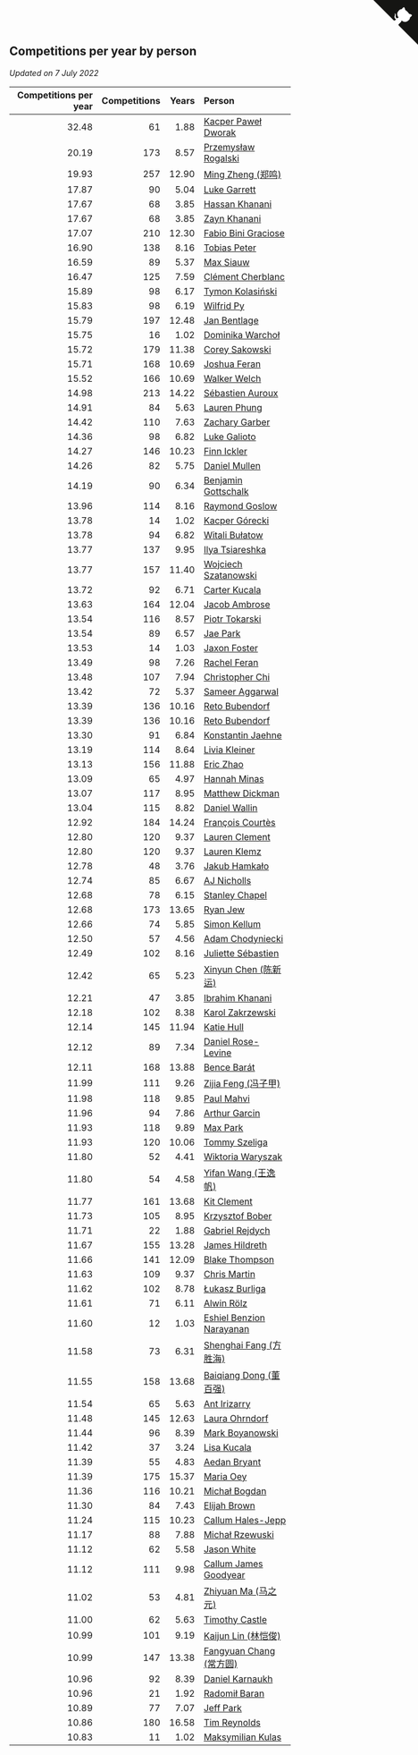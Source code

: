 ## Competitions per year by person

*Updated on  7 July 2022*

| Competitions per year | Competitions | Years | Person |
| ---: | ---: | ---: | :--- |
| 32.48 | 61 | 1.88 | [Kacper Paweł Dworak](https://www.worldcubeassociation.org/persons/2020DWOR01) |
| 20.19 | 173 | 8.57 | [Przemysław Rogalski](https://www.worldcubeassociation.org/persons/2013ROGA02) |
| 19.93 | 257 | 12.90 | [Ming Zheng (郑鸣)](https://www.worldcubeassociation.org/persons/2009ZHEN11) |
| 17.87 | 90 | 5.04 | [Luke Garrett](https://www.worldcubeassociation.org/persons/2017GARR05) |
| 17.67 | 68 | 3.85 | [Hassan Khanani](https://www.worldcubeassociation.org/persons/2018KHAN26) |
| 17.67 | 68 | 3.85 | [Zayn Khanani](https://www.worldcubeassociation.org/persons/2018KHAN28) |
| 17.07 | 210 | 12.30 | [Fabio Bini Graciose](https://www.worldcubeassociation.org/persons/2010GRAC02) |
| 16.90 | 138 | 8.16 | [Tobias Peter](https://www.worldcubeassociation.org/persons/2014PETE03) |
| 16.59 | 89 | 5.37 | [Max Siauw](https://www.worldcubeassociation.org/persons/2017SIAU02) |
| 16.47 | 125 | 7.59 | [Clément Cherblanc](https://www.worldcubeassociation.org/persons/2014CHER05) |
| 15.89 | 98 | 6.17 | [Tymon Kolasiński](https://www.worldcubeassociation.org/persons/2016KOLA02) |
| 15.83 | 98 | 6.19 | [Wilfrid Py](https://www.worldcubeassociation.org/persons/2016PYWI01) |
| 15.79 | 197 | 12.48 | [Jan Bentlage](https://www.worldcubeassociation.org/persons/2010BENT01) |
| 15.75 | 16 | 1.02 | [Dominika Warchoł](https://www.worldcubeassociation.org/persons/2021WARC01) |
| 15.72 | 179 | 11.38 | [Corey Sakowski](https://www.worldcubeassociation.org/persons/2011SAKO01) |
| 15.71 | 168 | 10.69 | [Joshua Feran](https://www.worldcubeassociation.org/persons/2011FERA01) |
| 15.52 | 166 | 10.69 | [Walker Welch](https://www.worldcubeassociation.org/persons/2011WELC01) |
| 14.98 | 213 | 14.22 | [Sébastien Auroux](https://www.worldcubeassociation.org/persons/2008AURO01) |
| 14.91 | 84 | 5.63 | [Lauren Phung](https://www.worldcubeassociation.org/persons/2016PHUN02) |
| 14.42 | 110 | 7.63 | [Zachary Garber](https://www.worldcubeassociation.org/persons/2014GARB01) |
| 14.36 | 98 | 6.82 | [Luke Galioto](https://www.worldcubeassociation.org/persons/2015GALI02) |
| 14.27 | 146 | 10.23 | [Finn Ickler](https://www.worldcubeassociation.org/persons/2012ICKL01) |
| 14.26 | 82 | 5.75 | [Daniel Mullen](https://www.worldcubeassociation.org/persons/2016MULL04) |
| 14.19 | 90 | 6.34 | [Benjamin Gottschalk](https://www.worldcubeassociation.org/persons/2016GOTT01) |
| 13.96 | 114 | 8.16 | [Raymond Goslow](https://www.worldcubeassociation.org/persons/2014GOSL01) |
| 13.78 | 14 | 1.02 | [Kacper Górecki](https://www.worldcubeassociation.org/persons/2021GORE01) |
| 13.78 | 94 | 6.82 | [Witali Bułatow](https://www.worldcubeassociation.org/persons/2015BUAT01) |
| 13.77 | 137 | 9.95 | [Ilya Tsiareshka](https://www.worldcubeassociation.org/persons/2012TERE01) |
| 13.77 | 157 | 11.40 | [Wojciech Szatanowski](https://www.worldcubeassociation.org/persons/2011SZAT01) |
| 13.72 | 92 | 6.71 | [Carter Kucala](https://www.worldcubeassociation.org/persons/2015KUCA01) |
| 13.63 | 164 | 12.04 | [Jacob Ambrose](https://www.worldcubeassociation.org/persons/2010AMBR01) |
| 13.54 | 116 | 8.57 | [Piotr Tokarski](https://www.worldcubeassociation.org/persons/2013TOKA01) |
| 13.54 | 89 | 6.57 | [Jae Park](https://www.worldcubeassociation.org/persons/2015PARK24) |
| 13.53 | 14 | 1.03 | [Jaxon Foster](https://www.worldcubeassociation.org/persons/2021FOST01) |
| 13.49 | 98 | 7.26 | [Rachel Feran](https://www.worldcubeassociation.org/persons/2015FERA01) |
| 13.48 | 107 | 7.94 | [Christopher Chi](https://www.worldcubeassociation.org/persons/2014CHIC01) |
| 13.42 | 72 | 5.37 | [Sameer Aggarwal](https://www.worldcubeassociation.org/persons/2017AGGA01) |
| 13.39 | 136 | 10.16 | [Reto Bubendorf](https://www.worldcubeassociation.org/persons/2012BUBE01) |
| 13.39 | 136 | 10.16 | [Reto Bubendorf](https://www.worldcubeassociation.org/persons/2012BUBE01) |
| 13.30 | 91 | 6.84 | [Konstantin Jaehne](https://www.worldcubeassociation.org/persons/2015JAEH01) |
| 13.19 | 114 | 8.64 | [Livia Kleiner](https://www.worldcubeassociation.org/persons/2013KLEI03) |
| 13.13 | 156 | 11.88 | [Eric Zhao](https://www.worldcubeassociation.org/persons/2010ZHAO19) |
| 13.09 | 65 | 4.97 | [Hannah Minas](https://www.worldcubeassociation.org/persons/2017MINA04) |
| 13.07 | 117 | 8.95 | [Matthew Dickman](https://www.worldcubeassociation.org/persons/2013DICK01) |
| 13.04 | 115 | 8.82 | [Daniel Wallin](https://www.worldcubeassociation.org/persons/2013WALL03) |
| 12.92 | 184 | 14.24 | [François Courtès](https://www.worldcubeassociation.org/persons/2008COUR01) |
| 12.80 | 120 | 9.37 | [Lauren Clement](https://www.worldcubeassociation.org/persons/2013KLEM01) |
| 12.80 | 120 | 9.37 | [Lauren Klemz](https://www.worldcubeassociation.org/persons/2013KLEM01) |
| 12.78 | 48 | 3.76 | [Jakub Hamkało](https://www.worldcubeassociation.org/persons/2018HAMK01) |
| 12.74 | 85 | 6.67 | [AJ Nicholls](https://www.worldcubeassociation.org/persons/2015NICH04) |
| 12.68 | 78 | 6.15 | [Stanley Chapel](https://www.worldcubeassociation.org/persons/2016CHAP04) |
| 12.68 | 173 | 13.65 | [Ryan Jew](https://www.worldcubeassociation.org/persons/2008JEWR01) |
| 12.66 | 74 | 5.85 | [Simon Kellum](https://www.worldcubeassociation.org/persons/2016KELL12) |
| 12.50 | 57 | 4.56 | [Adam Chodyniecki](https://www.worldcubeassociation.org/persons/2017CHOD02) |
| 12.49 | 102 | 8.16 | [Juliette Sébastien](https://www.worldcubeassociation.org/persons/2014SEBA01) |
| 12.42 | 65 | 5.23 | [Xinyun Chen (陈新运)](https://www.worldcubeassociation.org/persons/2017CHEN36) |
| 12.21 | 47 | 3.85 | [Ibrahim Khanani](https://www.worldcubeassociation.org/persons/2018KHAN27) |
| 12.18 | 102 | 8.38 | [Karol Zakrzewski](https://www.worldcubeassociation.org/persons/2014ZAKR01) |
| 12.14 | 145 | 11.94 | [Katie Hull](https://www.worldcubeassociation.org/persons/2010HULL01) |
| 12.12 | 89 | 7.34 | [Daniel Rose-Levine](https://www.worldcubeassociation.org/persons/2015ROSE01) |
| 12.11 | 168 | 13.88 | [Bence Barát](https://www.worldcubeassociation.org/persons/2008BARA01) |
| 11.99 | 111 | 9.26 | [Zijia Feng (冯子甲)](https://www.worldcubeassociation.org/persons/2013FENG02) |
| 11.98 | 118 | 9.85 | [Paul Mahvi](https://www.worldcubeassociation.org/persons/2012MAHV01) |
| 11.96 | 94 | 7.86 | [Arthur Garcin](https://www.worldcubeassociation.org/persons/2014GARC27) |
| 11.93 | 118 | 9.89 | [Max Park](https://www.worldcubeassociation.org/persons/2012PARK03) |
| 11.93 | 120 | 10.06 | [Tommy Szeliga](https://www.worldcubeassociation.org/persons/2012SZEL01) |
| 11.80 | 52 | 4.41 | [Wiktoria Waryszak](https://www.worldcubeassociation.org/persons/2018WARY01) |
| 11.80 | 54 | 4.58 | [Yifan Wang (王逸帆)](https://www.worldcubeassociation.org/persons/2017WANY29) |
| 11.77 | 161 | 13.68 | [Kit Clement](https://www.worldcubeassociation.org/persons/2008CLEM01) |
| 11.73 | 105 | 8.95 | [Krzysztof Bober](https://www.worldcubeassociation.org/persons/2013BOBE01) |
| 11.71 | 22 | 1.88 | [Gabriel Rejdych](https://www.worldcubeassociation.org/persons/2020REJD01) |
| 11.67 | 155 | 13.28 | [James Hildreth](https://www.worldcubeassociation.org/persons/2009HILD01) |
| 11.66 | 141 | 12.09 | [Blake Thompson](https://www.worldcubeassociation.org/persons/2010THOM03) |
| 11.63 | 109 | 9.37 | [Chris Martin](https://www.worldcubeassociation.org/persons/2013MART03) |
| 11.62 | 102 | 8.78 | [Łukasz Burliga](https://www.worldcubeassociation.org/persons/2013BURL01) |
| 11.61 | 71 | 6.11 | [Alwin Rölz](https://www.worldcubeassociation.org/persons/2016ROLZ01) |
| 11.60 | 12 | 1.03 | [Eshiel Benzion Narayanan](https://www.worldcubeassociation.org/persons/2021NARA03) |
| 11.58 | 73 | 6.31 | [Shenghai Fang (方胜海)](https://www.worldcubeassociation.org/persons/2016FANG01) |
| 11.55 | 158 | 13.68 | [Baiqiang Dong (董百强)](https://www.worldcubeassociation.org/persons/2008DONG06) |
| 11.54 | 65 | 5.63 | [Ant Irizarry](https://www.worldcubeassociation.org/persons/2016IRIZ02) |
| 11.48 | 145 | 12.63 | [Laura Ohrndorf](https://www.worldcubeassociation.org/persons/2009OHRN01) |
| 11.44 | 96 | 8.39 | [Mark Boyanowski](https://www.worldcubeassociation.org/persons/2014BOYA01) |
| 11.42 | 37 | 3.24 | [Lisa Kucala](https://www.worldcubeassociation.org/persons/2019KUCA01) |
| 11.39 | 55 | 4.83 | [Aedan Bryant](https://www.worldcubeassociation.org/persons/2017BRYA06) |
| 11.39 | 175 | 15.37 | [Maria Oey](https://www.worldcubeassociation.org/persons/2007OEYM01) |
| 11.36 | 116 | 10.21 | [Michał Bogdan](https://www.worldcubeassociation.org/persons/2012BOGD01) |
| 11.30 | 84 | 7.43 | [Elijah Brown](https://www.worldcubeassociation.org/persons/2015BROW03) |
| 11.24 | 115 | 10.23 | [Callum Hales-Jepp](https://www.worldcubeassociation.org/persons/2012HALE01) |
| 11.17 | 88 | 7.88 | [Michał Rzewuski](https://www.worldcubeassociation.org/persons/2014RZEW01) |
| 11.12 | 62 | 5.58 | [Jason White](https://www.worldcubeassociation.org/persons/2016WHIT16) |
| 11.12 | 111 | 9.98 | [Callum James Goodyear](https://www.worldcubeassociation.org/persons/2012GOOD02) |
| 11.02 | 53 | 4.81 | [Zhiyuan Ma (马之元)](https://www.worldcubeassociation.org/persons/2017MAZH04) |
| 11.00 | 62 | 5.63 | [Timothy Castle](https://www.worldcubeassociation.org/persons/2016CAST48) |
| 10.99 | 101 | 9.19 | [Kaijun Lin (林恺俊)](https://www.worldcubeassociation.org/persons/2013LINK01) |
| 10.99 | 147 | 13.38 | [Fangyuan Chang (常方圆)](https://www.worldcubeassociation.org/persons/2009CHAN04) |
| 10.96 | 92 | 8.39 | [Daniel Karnaukh](https://www.worldcubeassociation.org/persons/2014KARN02) |
| 10.96 | 21 | 1.92 | [Radomił Baran](https://www.worldcubeassociation.org/persons/2020BARA02) |
| 10.89 | 77 | 7.07 | [Jeff Park](https://www.worldcubeassociation.org/persons/2015PARK08) |
| 10.86 | 180 | 16.58 | [Tim Reynolds](https://www.worldcubeassociation.org/persons/2005REYN01) |
| 10.83 | 11 | 1.02 | [Maksymilian Kulas](https://www.worldcubeassociation.org/persons/2021KULA02) |


<a href="https://github.com/JustinTimeCuber/wca_statistics" class="github-corner" aria-label="View source on Github"><svg width="80" height="80" viewBox="0 0 250 250" style="fill:#151513; color:#fff; position: absolute; top: 0; border: 0; right: 0;" aria-hidden="true"><path d="M0,0 L115,115 L130,115 L142,142 L250,250 L250,0 Z"></path><path d="M128.3,109.0 C113.8,99.7 119.0,89.6 119.0,89.6 C122.0,82.7 120.5,78.6 120.5,78.6 C119.2,72.0 123.4,76.3 123.4,76.3 C127.3,80.9 125.5,87.3 125.5,87.3 C122.9,97.6 130.6,101.9 134.4,103.2" fill="currentColor" style="transform-origin: 130px 106px;" class="octo-arm"></path><path d="M115.0,115.0 C114.9,115.1 118.7,116.5 119.8,115.4 L133.7,101.6 C136.9,99.2 139.9,98.4 142.2,98.6 C133.8,88.0 127.5,74.4 143.8,58.0 C148.5,53.4 154.0,51.2 159.7,51.0 C160.3,49.4 163.2,43.6 171.4,40.1 C171.4,40.1 176.1,42.5 178.8,56.2 C183.1,58.6 187.2,61.8 190.9,65.4 C194.5,69.0 197.7,73.2 200.1,77.6 C213.8,80.2 216.3,84.9 216.3,84.9 C212.7,93.1 206.9,96.0 205.4,96.6 C205.1,102.4 203.0,107.8 198.3,112.5 C181.9,128.9 168.3,122.5 157.7,114.1 C157.9,116.9 156.7,120.9 152.7,124.9 L141.0,136.5 C139.8,137.7 141.6,141.9 141.8,141.8 Z" fill="currentColor" class="octo-body"></path></svg></a><style>.github-corner:hover .octo-arm{animation:octocat-wave 560ms ease-in-out}@keyframes octocat-wave{0%,100%{transform:rotate(0)}20%,60%{transform:rotate(-25deg)}40%,80%{transform:rotate(10deg)}}@media (max-width:500px){.github-corner:hover .octo-arm{animation:none}.github-corner .octo-arm{animation:octocat-wave 560ms ease-in-out}}</style>
